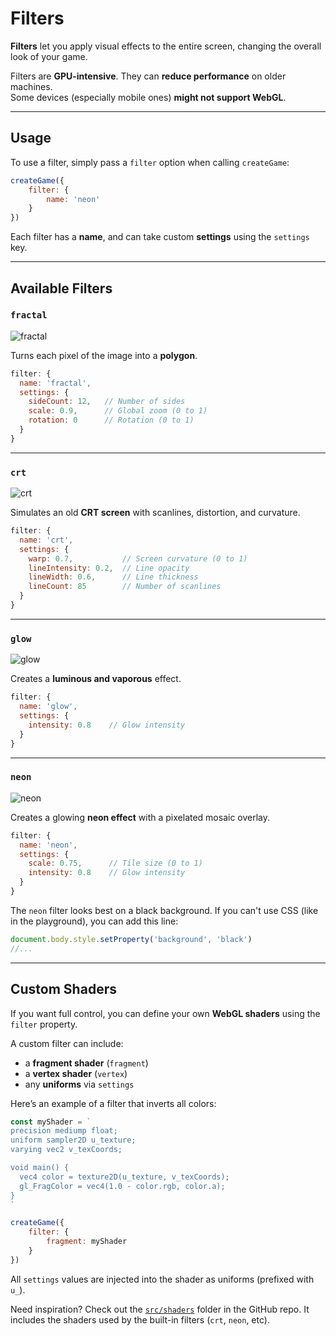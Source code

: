 <script>
import Aside from '../../../lib/ui/Doc/Aside.svelte'
import Emoji from '../../../lib/ui/Doc/Emoji.svelte'
</script>

# <Emoji src="🎨" /> Filters

**Filters** let you apply visual effects to the entire screen, changing the overall look of your game.

<Aside variant="Warning">

Filters are **GPU-intensive**. They can **reduce performance** on older machines.  
Some devices (especially mobile ones) **might not support WebGL**.

</Aside>

---

## <Emoji src="🧪" /> Usage

To use a filter, simply pass a `filter` option when calling `createGame`:

```js
createGame({
	filter: {
		name: 'neon'
	}
})
```

Each filter has a **name**, and can take custom **settings** using the `settings` key.

---

## <Emoji src="✨" /> Available Filters

### `fractal`

![fractal](/doc/fractal.png)

Turns each pixel of the image into a **polygon**.

```js
filter: {
  name: 'fractal',
  settings: {
    sideCount: 12,   // Number of sides
    scale: 0.9,      // Global zoom (0 to 1)
    rotation: 0      // Rotation (0 to 1)
  }
}
```

---

### `crt`

![crt](/doc/crt.png)

Simulates an old **CRT screen** with scanlines, distortion, and curvature.

```js
filter: {
  name: 'crt',
  settings: {
    warp: 0.7,           // Screen curvature (0 to 1)
    lineIntensity: 0.2,  // Line opacity
    lineWidth: 0.6,      // Line thickness
    lineCount: 85        // Number of scanlines
  }
}
```

---

### `glow`

![glow](/doc/glow.png)

Creates a **luminous and vaporous** effect.

```js
filter: {
  name: 'glow',
  settings: {
    intensity: 0.8    // Glow intensity
  }
}
```

---

### `neon`

![neon](/doc/neon.png)

Creates a glowing **neon effect** with a pixelated mosaic overlay.

```js
filter: {
  name: 'neon',
  settings: {
    scale: 0.75,      // Tile size (0 to 1)
    intensity: 0.8    // Glow intensity
  }
}
```

<Aside>

The `neon` filter looks best on a black background.
If you can't use CSS (like in the playground), you can add this line:

```js
document.body.style.setProperty('background', 'black')
//...
```

</Aside>

---

## <Emoji src="💡" /> Custom Shaders

If you want full control, you can define your own **WebGL shaders** using the `filter` property.

A custom filter can include:

- a **fragment shader** (`fragment`)
- a **vertex shader** (`vertex`)
- any **uniforms** via `settings`

Here’s an example of a filter that inverts all colors:

```js
const myShader = `
precision mediump float;
uniform sampler2D u_texture;
varying vec2 v_texCoords;

void main() {
  vec4 color = texture2D(u_texture, v_texCoords);
  gl_FragColor = vec4(1.0 - color.rgb, color.a);
}
`

createGame({
	filter: {
		fragment: myShader
	}
})
```

All `settings` values are injected into the shader as uniforms (prefixed with `u_`).

<Aside>

Need inspiration? Check out the [`src/shaders`](https://github.com/achtaitaipai/odyc/tree/main/src/shaders) folder in the GitHub repo.
It includes the shaders used by the built-in filters (`crt`, `neon`, etc).

</Aside>
